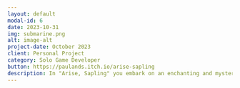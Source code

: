 ```yaml
---
layout: default
modal-id: 6
date: 2023-10-31
img: submarine.png
alt: image-alt
project-date: October 2023
client: Personal Project
category: Solo Game Developer
button: https://paulands.itch.io/arise-sapling
description: In "Arise, Sapling" you embark on an enchanting and mysterious journey as a unique protagonist, now reincarnated as a tree spirit in a graveyard. This immersive and emotionally charged adventure will take you on a quest to uncover the secrets of your forgotten past, rekindling your sense of purpose and unveiling the darkness that shrouds your history.
---
```

